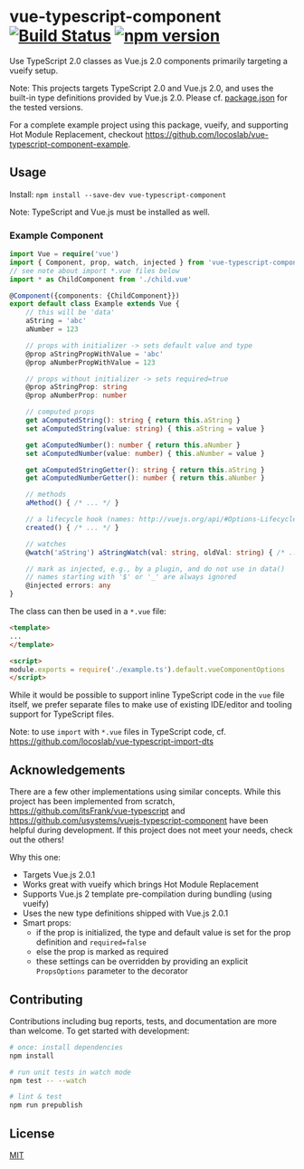 # vue-typescript-component [![Build Status](https://travis-ci.org/locoslab/vue-typescript-component.svg?branch=master)](https://travis-ci.org/locoslab/vue-typescript-component) [![npm version](https://badge.fury.io/js/vue-typescript-component.svg)](https://badge.fury.io/js/vue-typescript-component)
Use TypeScript 2.0 classes as Vue.js 2.0 components primarily targeting a vueify setup.

Note: This projects targets TypeScript 2.0 and Vue.js 2.0, and uses the built-in type definitions provided by Vue.js 2.0. Please cf. [package.json](package.json) for the tested versions.

For a complete example project using this package, vueify, and supporting Hot Module Replacement, checkout <https://github.com/locoslab/vue-typescript-component-example>.

## Usage
Install: `npm install --save-dev vue-typescript-component`

Note: TypeScript and Vue.js must be installed as well.

### Example Component
```typescript
import Vue = require('vue')
import { Component, prop, watch, injected } from 'vue-typescript-component'
// see note about import *.vue files below
import * as ChildComponent from './child.vue'

@Component({components: {ChildComponent}})
export default class Example extends Vue {
	// this will be 'data'
	aString = 'abc'
	aNumber = 123

	// props with initializer -> sets default value and type
	@prop aStringPropWithValue = 'abc'
	@prop aNumberPropWithValue = 123

	// props without initializer -> sets required=true
	@prop aStringProp: string
	@prop aNumberProp: number

	// computed props
	get aComputedString(): string { return this.aString }
	set aComputedString(value: string) { this.aString = value }

	get aComputedNumber(): number { return this.aNumber }
	set aComputedNumber(value: number) { this.aNumber = value }

	get aComputedStringGetter(): string { return this.aString }
	get aComputedNumberGetter(): number { return this.aNumber }

	// methods
	aMethod() { /* ... */ }

	// a lifecycle hook (names: http://vuejs.org/api/#Options-Lifecycle-Hooks)
	created() { /* ... */ }

	// watches
	@watch('aString') aStringWatch(val: string, oldVal: string) { /* ... */ }

	// mark as injected, e.g., by a plugin, and do not use in data()
	// names starting with '$' or '_' are always ignored
	@injected errors: any
}
```

The class can then be used in a `*.vue` file:
```html
<template>
...
</template>

<script>
module.exports = require('./example.ts').default.vueComponentOptions
</script>
```

While it would be possible to support inline TypeScript code in the `vue` file itself, we prefer separate files to make use of existing IDE/editor and tooling support for TypeScript files.

Note: to use `import` with `*.vue` files in TypeScript code, cf. <https://github.com/locoslab/vue-typescript-import-dts>

## Acknowledgements
There are a few other implementations using similar concepts. While this project has been implemented from scratch, <https://github.com/itsFrank/vue-typescript> and <https://github.com/usystems/vuejs-typescript-component> have been helpful during development. If this project does not meet your needs, check out the others!

Why this one:
* Targets Vue.js 2.0.1
* Works great with vueify which brings Hot Module Replacement
* Supports Vue.js 2 template pre-compilation during bundling (using vueify)
* Uses the new type definitions shipped with Vue.js 2.0.1
* Smart props:
	- if the prop is initialized, the type and default value is set for the prop definition and `required=false`
	- else the prop is marked as required
	- these settings can be overridden by providing an explicit `PropsOptions` parameter to the decorator

## Contributing
Contributions including bug reports, tests, and documentation are more than welcome. To get started with development:
``` bash
# once: install dependencies
npm install

# run unit tests in watch mode
npm test -- --watch

# lint & test
npm run prepublish
```

## License
[MIT](http://opensource.org/licenses/MIT)
